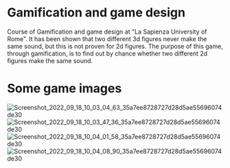 # Gamification and game design
Course of Gamification and game design at "La Sapienza University of Rome". It has been shown that two different 3d figures never make the same sound, but this is not proven for 2d figures. The purpose of this game, through gamification, is to find out by chance whether two different 2d figures make the same sound.
# Some game images
![Screenshot_2022_09_18_10_03_04_63_35a7ee8728727d28d5ae55696074de30](https://user-images.githubusercontent.com/72938804/190896139-a93135fa-3e5d-4d9c-b8f9-eceb4a8257ad.jpg)
![Screenshot_2022_09_18_10_03_47_36_35a7ee8728727d28d5ae55696074de30](https://user-images.githubusercontent.com/72938804/190896148-12acd29a-fa05-4223-8e78-a76f28b1b603.jpg)
![Screenshot_2022_09_18_10_04_01_58_35a7ee8728727d28d5ae55696074de30](https://user-images.githubusercontent.com/72938804/190896153-004a38d2-90f0-43b6-bb8a-6c549a21d4c4.jpg)
![Screenshot_2022_09_18_10_04_08_90_35a7ee8728727d28d5ae55696074de30](https://user-images.githubusercontent.com/72938804/190896156-5a991e3b-6f72-4190-b156-8a98410ae094.jpg)
